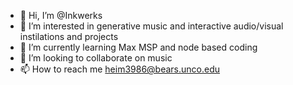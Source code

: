 - 👋 Hi, I’m @Inkwerks
- 👀 I’m interested in generative music and interactive audio/visual instilations and projects
- 🌱 I’m currently learning Max MSP and node based coding 
- 💞️ I’m looking to collaborate on music 
- 📫 How to reach me heim3986@bears.unco.edu

<!---
Inkwerks/Inkwerks is a ✨ special ✨ repository because its `README.md` (this file) appears on your GitHub profile.
You can click the Preview link to take a look at your changes.
--->
